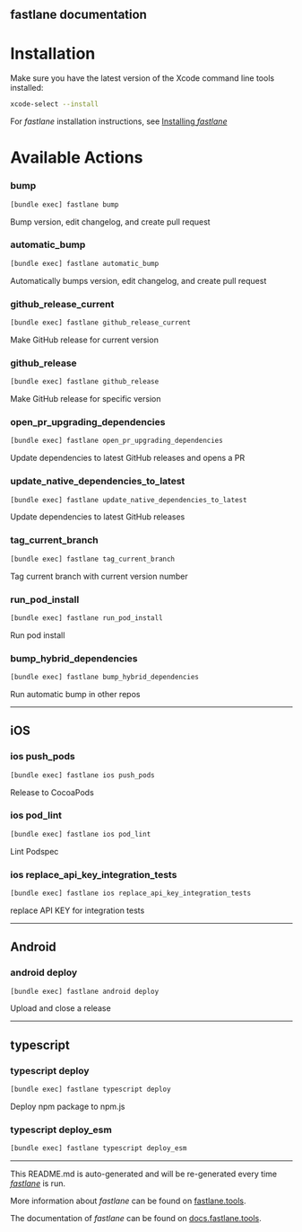 fastlane documentation
----

# Installation

Make sure you have the latest version of the Xcode command line tools installed:

```sh
xcode-select --install
```

For _fastlane_ installation instructions, see [Installing _fastlane_](https://docs.fastlane.tools/#installing-fastlane)

# Available Actions

### bump

```sh
[bundle exec] fastlane bump
```

Bump version, edit changelog, and create pull request

### automatic_bump

```sh
[bundle exec] fastlane automatic_bump
```

Automatically bumps version, edit changelog, and create pull request

### github_release_current

```sh
[bundle exec] fastlane github_release_current
```

Make GitHub release for current version

### github_release

```sh
[bundle exec] fastlane github_release
```

Make GitHub release for specific version

### open_pr_upgrading_dependencies

```sh
[bundle exec] fastlane open_pr_upgrading_dependencies
```

Update dependencies to latest GitHub releases and opens a PR

### update_native_dependencies_to_latest

```sh
[bundle exec] fastlane update_native_dependencies_to_latest
```

Update dependencies to latest GitHub releases

### tag_current_branch

```sh
[bundle exec] fastlane tag_current_branch
```

Tag current branch with current version number

### run_pod_install

```sh
[bundle exec] fastlane run_pod_install
```

Run pod install

### bump_hybrid_dependencies

```sh
[bundle exec] fastlane bump_hybrid_dependencies
```

Run automatic bump in other repos

----


## iOS

### ios push_pods

```sh
[bundle exec] fastlane ios push_pods
```

Release to CocoaPods

### ios pod_lint

```sh
[bundle exec] fastlane ios pod_lint
```

Lint Podspec

### ios replace_api_key_integration_tests

```sh
[bundle exec] fastlane ios replace_api_key_integration_tests
```

replace API KEY for integration tests

----


## Android

### android deploy

```sh
[bundle exec] fastlane android deploy
```

Upload and close a release

----


## typescript

### typescript deploy

```sh
[bundle exec] fastlane typescript deploy
```

Deploy npm package to npm.js

### typescript deploy_esm

```sh
[bundle exec] fastlane typescript deploy_esm
```



----

This README.md is auto-generated and will be re-generated every time [_fastlane_](https://fastlane.tools) is run.

More information about _fastlane_ can be found on [fastlane.tools](https://fastlane.tools).

The documentation of _fastlane_ can be found on [docs.fastlane.tools](https://docs.fastlane.tools).
